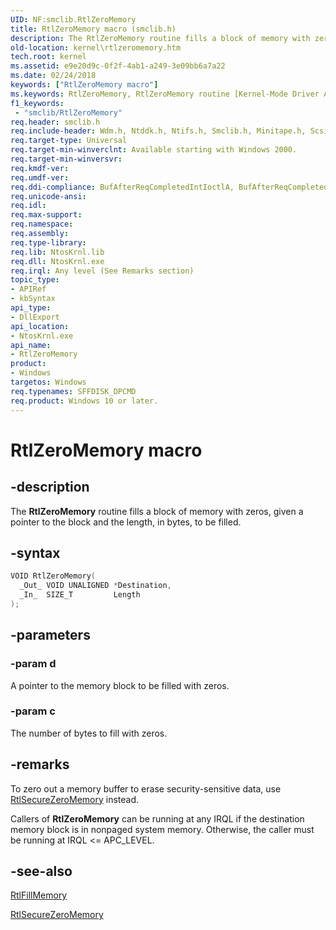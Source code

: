 ```yaml
---
UID: NF:smclib.RtlZeroMemory
title: RtlZeroMemory macro (smclib.h)
description: The RtlZeroMemory routine fills a block of memory with zeros, given a pointer to the block and the length, in bytes, to be filled.
old-location: kernel\rtlzeromemory.htm
tech.root: kernel
ms.assetid: e9e20d9c-0f2f-4ab1-a249-3e09bb6a7a22
ms.date: 02/24/2018
keywords: ["RtlZeroMemory macro"]
ms.keywords: RtlZeroMemory, RtlZeroMemory routine [Kernel-Mode Driver Architecture], k109_63d9f0fb-d698-4707-9018-de2fa851a94b.xml, kernel.rtlzeromemory, wdm/RtlZeroMemory
f1_keywords:
 - "smclib/RtlZeroMemory"
req.header: smclib.h
req.include-header: Wdm.h, Ntddk.h, Ntifs.h, Smclib.h, Minitape.h, Scsi.h, Storport.h
req.target-type: Universal
req.target-min-winverclnt: Available starting with Windows 2000.
req.target-min-winversvr:
req.kmdf-ver:
req.umdf-ver:
req.ddi-compliance: BufAfterReqCompletedIntIoctlA, BufAfterReqCompletedIoctlA, BufAfterReqCompletedReadA, BufAfterReqCompletedWriteA
req.unicode-ansi:
req.idl:
req.max-support:
req.namespace:
req.assembly:
req.type-library:
req.lib: NtosKrnl.lib
req.dll: NtosKrnl.exe
req.irql: Any level (See Remarks section)
topic_type:
- APIRef
- kbSyntax
api_type:
- DllExport
api_location:
- NtosKrnl.exe
api_name:
- RtlZeroMemory
product:
- Windows
targetos: Windows
req.typenames: SFFDISK_DPCMD
req.product: Windows 10 or later.
---
```


# RtlZeroMemory macro


## -description


The <b>RtlZeroMemory</b> routine fills a block of memory with zeros, given a pointer to the block and the length, in bytes, to be filled.


## -syntax


```cpp
VOID RtlZeroMemory(
  _Out_ VOID UNALIGNED *Destination,
  _In_  SIZE_T         Length
);
```


## -parameters




### -param d

<p>A pointer to the memory block to be filled with zeros.</p>


### -param c

<p>The number of bytes to fill with zeros.</p>






## -remarks



To zero out a memory buffer to erase security-sensitive data, use <a href="..\wdm\nf-wdm-rtlsecurezeromemory.md">RtlSecureZeroMemory</a> instead.

Callers of <b>RtlZeroMemory</b> can be running at any IRQL if the destination memory block is in nonpaged system memory. Otherwise, the caller must be running at IRQL <= APC_LEVEL.




## -see-also

<a href="..\wdm\nf-wdm-rtlfillmemory.md">RtlFillMemory</a>



<a href="..\wdm\nf-wdm-rtlsecurezeromemory.md">RtlSecureZeroMemory</a>



 

 



